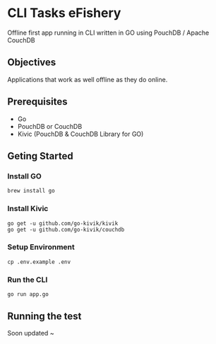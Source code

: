 # CLI Tasks eFishery

Offline first app running in CLI written in GO using PouchDB / Apache CouchDB

## Objectives

Applications that work as well offline as they do online.

## Prerequisites

- Go
- PouchDB or CouchDB
- Kivic (PouchDB & CouchDB Library for GO)

## Geting Started

### Install GO

```
brew install go
```

### Install Kivic

```
go get -u github.com/go-kivik/kivik
go get -u github.com/go-kivik/couchdb
```

### Setup Environment

```
cp .env.example .env
```

### Run the CLI

```
go run app.go
```

## Running the test

Soon updated ~
